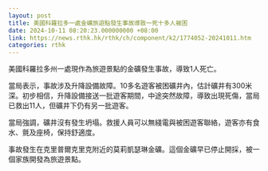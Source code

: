 ```yaml
---
layout: post
title: 美國科羅拉多一處金礦旅遊點發生事故導致一死十多人被困
date: 2024-10-11 08:20:23.000000000 +08:00
link: https://news.rthk.hk/rthk/ch/component/k2/1774052-20241011.htm
categories: rthk
---
```


美國科羅拉多州一處現作為旅遊景點的金礦發生事故，導致1人死亡。

當局表示，事故涉及升降設備故障。10多名遊客被困礦井內，估計礦井有300米深。初步相信，升降設備接送一批遊客期間，中途突然故障，導致出現死傷，當局已救出11人，但礦井下仍有另一批遊客。

當局強調，礦井沒有發生坍塌。救援人員可以無綫電與被困遊客聯絡，遊客亦有食水、氈及座椅，保持舒適度。

事故發生在克里普爾克里克附近的莫莉凱瑟琳金礦。這個金礦早已停止開採，被一個家族開發為旅遊景點。
